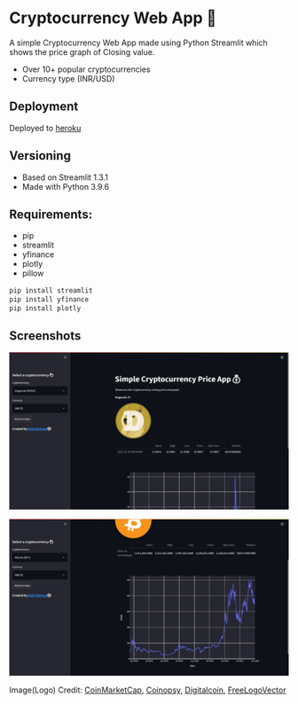 # Cryptocurrency Web App 🤑
A simple Cryptocurrency Web App made using Python Streamlit which shows the price graph of Closing value.
* Over 10+ popular cryptocurrencies
* Currency type (INR/USD)

## Deployment
Deployed to [heroku](https://crypto-zr.herokuapp.com/)

## Versioning
* Based on Streamlit 1.3.1
* Made with Python 3.9.6

## Requirements:
* pip
* streamlit
* yfinance
* plotly
* pillow
```
pip install streamlit
pip install yfinance
pip install plotly
```
## Screenshots
![alt text](https://github.com/zerothrohit/crypto-webapp-streamlit/blob/main/media/1.jpg "Cryptocurrency Web App")

![alt text](https://github.com/zerothrohit/crypto-webapp-streamlit/blob/main/media/2.jpg "Cryptocurrency Web App")

Image(Logo) Credit: [CoinMarketCap](https://coinmarketcap.com/), [Coinopsy](https://www.coinopsy.com/), [Digitalcoin](https://digitalcoinprice.com/), [FreeLogoVector](https://www.freelogovectors.net/)
